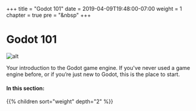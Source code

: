 +++
title = "Godot 101"
date = 2019-04-09T19:48:00-07:00
weight = 1
chapter = true
pre = "<i class='fas fa-graduation-cap fa-fw'></i>&nbsp"
+++

# <i class='fas fa-graduation-cap'></i> Godot 101

![alt](/godot_recipes/img/godot3_logo.png)

Your introduction to the Godot game engine. If you've never used a game engine
before, or if you’re just new to Godot, this is the place to start.

#### In this section:

{{% children  sort="weight" depth="2" %}}